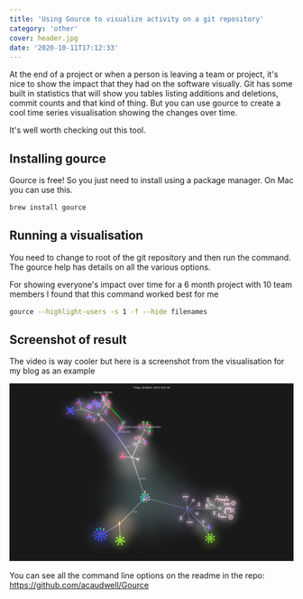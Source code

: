 ```yaml
---
title: 'Using Gource to visualize activity on a git repository'
category: 'other'
cover: header.jpg
date: '2020-10-11T17:12:33'
---
```


At the end of a project or when a person is leaving a team or project, it's nice to show the impact that they had on the software visually. Git has some built in statistics that will show you tables listing additions and deletions, commit counts and that kind of thing. But you can use gource to create a cool time series visualisation showing the changes over time.

It's well worth checking out this tool.

<!-- end excerpt -->

## Installing gource

Gource is free! So you just need to install using a package manager. On Mac you can use this.

```sh
brew install gource
```

## Running a visualisation

You need to change to root of the git repository and then run the command. The gource help has details on all the various options.

For showing everyone's impact over time for a 6 month project with 10 team members I found that this command worked best for me

```sh
gource --highlight-users -s 1 -f --hide filenames
```

## Screenshot of result

The video is way cooler but here is a screenshot from the visualisation for my blog as an example

![screenshot of visualisation](./images/darraghcomss.jpg 'screenshot of visualisation')

You can see all the command line options on the readme in the repo: https://github.com/acaudwell/Gource
